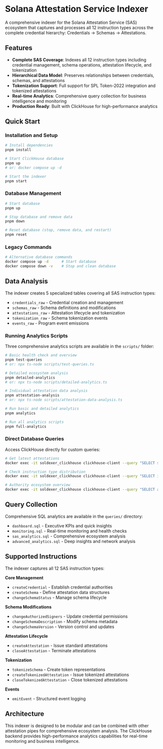# Solana Attestation Service Indexer

A comprehensive indexer for the Solana Attestation Service (SAS) ecosystem that captures and processes all 12 instruction types across the complete credential hierarchy: Credentials → Schemas → Attestations.

## Features

- **Complete SAS Coverage**: Indexes all 12 instruction types including credential management, schema operations, attestation lifecycle, and tokenization
- **Hierarchical Data Model**: Preserves relationships between credentials, schemas, and attestations
- **Tokenization Support**: Full support for SPL Token-2022 integration and tokenized attestations
- **Real-time Analytics**: Comprehensive query collection for business intelligence and monitoring
- **Production Ready**: Built with ClickHouse for high-performance analytics

## Quick Start

### Installation and Setup

```bash
# Install dependencies
pnpm install

# Start ClickHouse database
pnpm up
# or: docker compose up -d

# Start the indexer
pnpm start
```

### Database Management

```bash
# Start database
pnpm up

# Stop database and remove data
pnpm down

# Reset database (stop, remove data, and restart)
pnpm reset
```

### Legacy Commands

```bash
# Alternative database commands
docker compose up -d      # Start database
docker compose down -v    # Stop and clean database
```

## Data Analysis

The indexer creates 5 specialized tables covering all SAS instruction types:

- `credentials_raw` - Credential creation and management
- `schemas_raw` - Schema definitions and modifications  
- `attestations_raw` - Attestation lifecycle and tokenization
- `tokenization_raw` - Schema tokenization events
- `events_raw` - Program event emissions

### Running Analytics Scripts

Three comprehensive analytics scripts are available in the `scripts/` folder:

```bash
# Basic health check and overview
pnpm test-queries
# or: npx ts-node scripts/test-queries.ts

# Detailed ecosystem analysis  
pnpm detailed-analytics
# or: npx ts-node scripts/detailed-analytics.ts

# Individual attestation data analysis
pnpm attestation-analysis
# or: npx ts-node scripts/attestation-data-analysis.ts

# Run basic and detailed analytics
pnpm analytics

# Run all analytics scripts
pnpm full-analytics
```

### Direct Database Queries

Access ClickHouse directly for custom queries:

```bash
# Get latest attestations
docker exec -it soldexer_clickhouse clickhouse-client --query "SELECT slot, timestamp, credential_pda, schema_pda, authority, claim_data, expiry FROM attestations_raw ORDER BY slot DESC LIMIT 10;"

# Check instruction type distribution
docker exec -it soldexer_clickhouse clickhouse-client --query "SELECT instruction_type, COUNT(*) as count FROM (SELECT instruction_type FROM credentials_raw UNION ALL SELECT instruction_type FROM schemas_raw UNION ALL SELECT instruction_type FROM attestations_raw) GROUP BY instruction_type ORDER BY count DESC;"

# Authority ecosystem overview
docker exec -it soldexer_clickhouse clickhouse-client --query "SELECT authority, COUNT(DISTINCT credential_pda) as credentials, COUNT(DISTINCT schema_pda) as schemas, COUNT(DISTINCT attestation_pda) as attestations FROM (SELECT authority, credential_pda, '' as schema_pda, '' as attestation_pda FROM credentials_raw WHERE instruction_type = 'createCredential' UNION ALL SELECT authority, credential_pda, schema_pda, '' as attestation_pda FROM schemas_raw WHERE instruction_type = 'createSchema' UNION ALL SELECT authority, credential_pda, schema_pda, attestation_pda FROM attestations_raw WHERE instruction_type IN ('createAttestation', 'createTokenizedAttestation')) combined GROUP BY authority ORDER BY attestations DESC LIMIT 10;"
```

## Query Collection

Comprehensive SQL analytics are available in the `queries/` directory:

- `dashboard.sql` - Executive KPIs and quick insights
- `monitoring.sql` - Real-time monitoring and health checks
- `sas_analytics.sql` - Comprehensive ecosystem analysis
- `advanced_analytics.sql` - Deep insights and network analysis

## Supported Instructions

The indexer captures all 12 SAS instruction types:

**Core Management**
- `createCredential` - Establish credential authorities
- `createSchema` - Define attestation data structures
- `changeSchemaStatus` - Manage schema lifecycle

**Schema Modifications**  
- `changeAuthorizedSigners` - Update credential permissions
- `changeSchemaDescription` - Modify schema metadata
- `changeSchemaVersion` - Version control and updates

**Attestation Lifecycle**
- `createAttestation` - Issue standard attestations
- `closeAttestation` - Terminate attestations

**Tokenization**
- `tokenizeSchema` - Create token representations
- `createTokenizedAttestation` - Issue tokenized attestations
- `closeTokenizedAttestation` - Close tokenized attestations

**Events**
- `emitEvent` - Structured event logging

## Architecture

This indexer is designed to be modular and can be combined with other attestation pipes for comprehensive ecosystem analysis. The ClickHouse backend provides high-performance analytics capabilities for real-time monitoring and business intelligence.